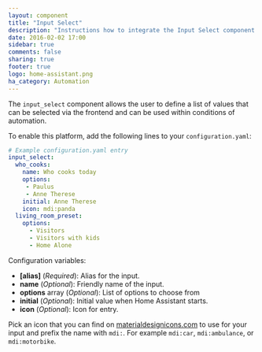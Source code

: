 ```yaml
---
layout: component
title: "Input Select"
description: "Instructions how to integrate the Input Select component into Home Assistant."
date: 2016-02-02 17:00
sidebar: true
comments: false
sharing: true
footer: true
logo: home-assistant.png
ha_category: Automation
---
```


The `input_select` component allows the user to define a list of values that can be selected via the frontend and can be used within conditions of automation. 

To enable this platform, add the following lines to your `configuration.yaml`:

```yaml
# Example configuration.yaml entry
input_select:
  who_cooks:
    name: Who cooks today
    options:
     - Paulus
     - Anne Therese
    initial: Anne Therese
    icon: mdi:panda
  living_room_preset:
    options:
      - Visitors
      - Visitors with kids
      - Home Alone
```

Configuration variables:

- **[alias]** (*Required*): Alias for the input.
- **name** (*Optional*): Friendly name of the input.
- **options** array (*Optional*): List of options to choose from
- **initial** (*Optional*): Initial value when Home Assistant starts.
- **icon** (*Optional*): Icon for entry.

Pick an icon that you can find on [materialdesignicons.com](https://materialdesignicons.com/) to use for your input and prefix the name with `mdi:`. For example `mdi:car`, `mdi:ambulance`, or  `mdi:motorbike`.

